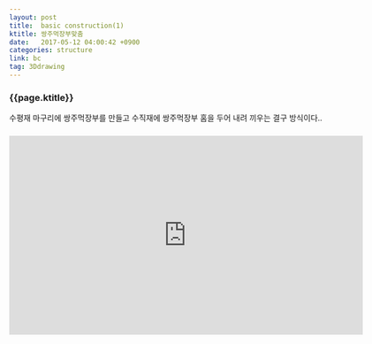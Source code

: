 ```yaml
---
layout: post
title:  basic construction(1)
ktitle: 쌍주먹장부맞춤
date:   2017-05-12 04:00:42 +0900
categories: structure
link: bc
tag: 3Ddrawing
---
```


<div style="width:900px; margin:0px auto">

<h3>
	{{page.ktitle}}
</h3>

<p style="line-height: 160%">수평재 마구리에 쌍주먹장부를 만들고 수직재에 쌍주먹장부 홈을 두어 내려 끼우는 결구
방식이다..</p>	
</div>	

<div style="text-align:center; margin:20px 0px 30px 0px; display: block;">
<iframe width="640" height="360" src="https://www.youtube.com/embed/5WJlr5FtL3Q" frameborder="0" gesture="media" allow="encrypted-media" allowfullscreen></iframe></div>
